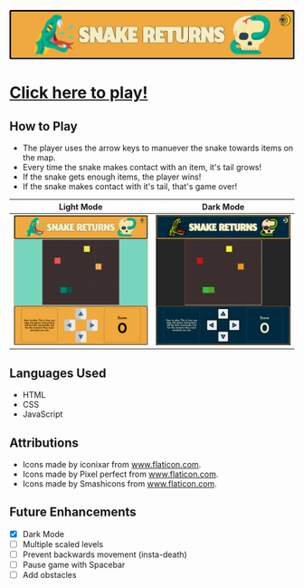 ![SNAKE RETURNS](/images/readme/header.png/)

# [Click here to play!](https://snakereturns.netlify.app/)

## How to Play

* The player uses the arrow keys to manuever the snake towards items on the map.
* Every time the snake makes contact with an item, it's tail grows!
* If the snake gets enough items, the player wins!
* If the snake makes contact with it's tail, that's game over!

Light Mode                 |  Dark Mode
:-------------------------:|:-------------------------:
![LIGHT MODE](/images/readme/fullscreenlight.png/)  |  ![DARK MODE](/images/readme/fullscreendark.png/)

## Languages Used

* HTML
* CSS
* JavaScript

## Attributions

* Icons made by iconixar from www.flaticon.com.
* Icons made by Pixel perfect from www.flaticon.com.
* Icons made by Smashicons from www.flaticon.com.

## Future Enhancements

- [x] Dark Mode
- [ ] Multiple scaled levels
- [ ] Prevent backwards movement (insta-death)
- [ ] Pause game with Spacebar
- [ ] Add obstacles 